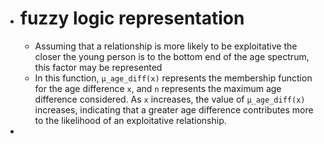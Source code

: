 - # fuzzy logic representation
	- Assuming that a relationship is more likely to be exploitative the closer the young person is to the bottom end of the age spectrum, this factor may be represented
	- In this function, `μ_age_diff(x)` represents the membership function for the age difference `x`, and `n` represents the maximum age difference considered. As `x` increases, the value of `μ_age_diff(x)` increases, indicating that a greater age difference contributes more to the likelihood of an exploitative relationship.
-